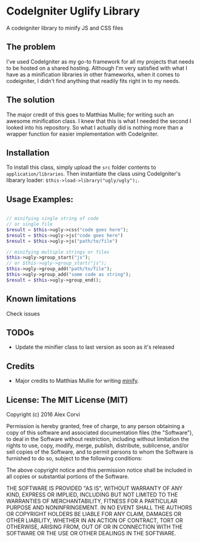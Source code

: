 # CodeIgniter Uglify Library
A codeigniter library to minify JS and CSS files

## The problem
I've used CodeIgniter as my go-to framework for all my projects that needs to be hosted on a shared hosting. Although I'm very satisfied with what I have as a minification libraries in  other frameworks, when it comes to codeigniter, I didn't find anything that readily fits right in to my needs.

## The solution

The major credit of this goes to Matthias Mullie; for writing such an awesome minification class. I knew that this is what I needed the second I looked into his repository. So what I actually did is nothing more than a wrapper function for easier implementation with CodeIgniter.

## Installation

To install this class, simply upload the `src` folder contents to `application/libraries`. Then instantiate the class using CodeIgniter's libarary loader: `$this->load->library("ugly/ugly");`.

## Usage Examples:

```PHP

// minifying single string of code
// or single file
$result = $this->ugly->css("code goes here");
$result = $this->ugly->js("code goes here")
$result = $this->ugly->js("path/to/file")

// minifying multiple strings or files
$this->ugly->group_start("js");
// or $this->ugly->group_start("js");
$this->ugly->group_add("path/to/file");
$this->ugly->group_add("some code as string");
$result = $this->ugly->group_end();

```


## Known limitations
Check issues

## TODOs
* Update the minifier class to last version as soon as it's released

## Credits
* Major credits to Matthias Mullie for writing [minify](https://github.com/matthiasmullie/minify).

## License: The MIT License (MIT)

Copyright (c) 2016 Alex Corvi

Permission is hereby granted, free of charge, to any person obtaining a copy
of this software and associated documentation files (the "Software"), to deal
in the Software without restriction, including without limitation the rights
to use, copy, modify, merge, publish, distribute, sublicense, and/or sell
copies of the Software, and to permit persons to whom the Software is
furnished to do so, subject to the following conditions:

The above copyright notice and this permission notice shall be included in all
copies or substantial portions of the Software.

THE SOFTWARE IS PROVIDED "AS IS", WITHOUT WARRANTY OF ANY KIND, EXPRESS OR
IMPLIED, INCLUDING BUT NOT LIMITED TO THE WARRANTIES OF MERCHANTABILITY,
FITNESS FOR A PARTICULAR PURPOSE AND NONINFRINGEMENT. IN NO EVENT SHALL THE
AUTHORS OR COPYRIGHT HOLDERS BE LIABLE FOR ANY CLAIM, DAMAGES OR OTHER
LIABILITY, WHETHER IN AN ACTION OF CONTRACT, TORT OR OTHERWISE, ARISING FROM,
OUT OF OR IN CONNECTION WITH THE SOFTWARE OR THE USE OR OTHER DEALINGS IN THE
SOFTWARE.
